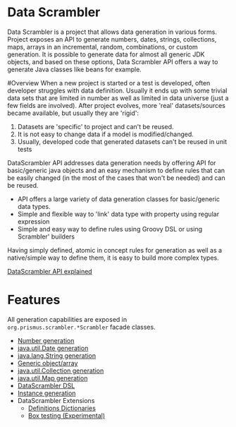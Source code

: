 # Data Scrambler
Data Scrambler is a project that allows data generation in various forms. 
Project exposes an API to generate numbers, dates, strings, collections, maps, arrays in an incremental, random, combinations, 
or custom generation. It is possible to generate data for almost all generic JDK objects, and based on these options, 
Data Scrambler API offers a way to generate Java classes like beans for example.

#Overview
When a new project is started or a test is developed, often developer struggles with data definition. 
Usually it ends up with some trivial data sets that are limited in number as well as limited in data universe 
(just a few fields are involved). After project evolves, more 'real' datasets/sources became available, but usually
they are 'rigid':
1. Datasets are 'specific' to project and can't be reused.
2. It is not easy to change data if a model is modified/changed.
3. Usually, developed code that generated datasets can't be reused in unit tests

DataScrambler API addresses data generation needs by offering API for basic/generic java objects and an easy 
mechanism to define rules that can be easily changed (in the most of the cases that won't be needed) and can be reused.

* API offers a large variety of data generation classes for basic/generic data types.
* Simple and flexible way to 'link' data type with property using regular expression
* Simple and easy way to define rules using Groovy DSL or using Scrambler' builders

Having simply defined, atomic in concept rules for generation as well as a native/simple way to define them,
it is easy to build more complex types.

[DataScrambler API explained](docs/Design.md)

# Features
All generation capabilities are exposed in `org.prismus.scrambler.*Scrambler` facade classes.

* [Number generation](docs/NumberScrambler.md)
* [java.util.Date generation](docs/DateScrambler.md)
* [java.lang.String generation](docs/StringScrambler.md)
* [Generic object/array](docs/ObjectScrambler.md)
* [java.util.Collection generation](docs/CollectionScrambler.md)
* [java.util.Map generation](docs/MapScrambler.md)
* [DataScrambler DSL](docs/Dsl.md)
* [Instance generation](docs/InstanceScrambler.md)
* DataScrambler Extensions
  * [Definitions Dictionaries](docs/Dictionaries.md)
  * [Box testing (Experimental)](docs/BoxTesting.md)
